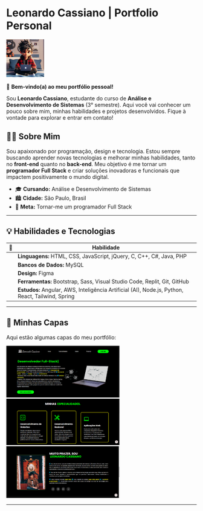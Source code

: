 # Leonardo Cassiano | Portfolio Personal

<img src="images/logo-leo.jpeg" alt="Avatar Leonardo Cassiano" width="100" />

👋 **Bem-vindo(a) ao meu portfólio pessoal!** 

Sou **Leonardo Cassiano**, estudante do curso de **Análise e Desenvolvimento de Sistemas** (3° semestre). Aqui você vai conhecer um pouco sobre mim, minhas habilidades e projetos desenvolvidos. Fique à vontade para explorar e entrar em contato!

## 🧑‍💻 Sobre Mim
Sou apaixonado por programação, design e tecnologia. Estou sempre buscando aprender novas tecnologias e melhorar minhas habilidades, tanto no **front-end** quanto no **back-end**. Meu objetivo é me tornar um **programador Full Stack** e criar soluções inovadoras e funcionais que impactem positivamente o mundo digital.

- 🎓 **Cursando:** Análise e Desenvolvimento de Sistemas
- 🏙️ **Cidade:** São Paulo, Brasil
- 🎯 **Meta:** Tornar-me um programador Full Stack

---

## 💡 Habilidades e Tecnologias

| 🔧 | Habilidade                          |
|----|------------------------------------|
| <i class="fas fa-code"></i> | **Linguagens:** HTML, CSS, JavaScript, jQuery, C, C++, C#, Java, PHP |
| <i class="fas fa-database"></i> | **Bancos de Dados:** MySQL |
| <i class="fas fa-paint-brush"></i> | **Design:** Figma |
| <i class="fas fa-tools"></i> | **Ferramentas:** Bootstrap, Sass, Visual Studio Code, Replit, Git, GitHub |
| <i class="fas fa-book"></i> | **Estudos:** Angular, AWS, Inteligência Artificial (AI), Node.js, Python, React, Tailwind, Spring |

---

## 📸 Minhas Capas

Aqui estão algumas capas do meu portfólio:

<img src="Images/Capa1.png" alt="Capa 1" width="300" />
<img src="Images/Capa2.png" alt="Capa 2" width="300" />
<img src="Images/Capa3.png" alt="Capa 3" width="300" />

---

